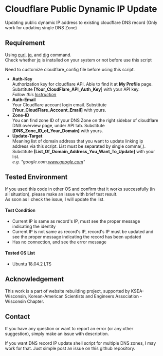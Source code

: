 # Cloudflare Public Dynamic IP Update
Updating public dynamic IP address to existing cloudflare DNS record (Only work for updating single DNS Zone)


## Requirement
Using [curl](https://en.wikipedia.org/wiki/CURL), [jq](https://stedolan.github.io/jq/), and [dig](https://en.wikipedia.org/wiki/Dig_(command)) command. <br/>
Check whether jq is installed on your system or not before use this script

Need to customize cloudflare_config file before using this script.
- **Auth-Key**<br>
Authorization key for cloudflare API. Able to find it at **My Profile** page. Substitute **[Your_CloudFlare_API_Auth_Key]** with your API key.<br>
*Follow this [Instruction](https://support.cloudflare.com/hc/en-us/articles/200167836-Where-do-I-find-my-Cloudflare-API-key-)*
- **Auth-Email**<br>
Your Cloudflare account login email. Substitute **[Your_CloudFlare_Account_Email]** with yours.
- **Zone-ID**<br>
You can find zone ID of your DNS Zone on the right sidebar of cloudflare DNS overview page, under API tab. Substitute **[DNS_Zone_ID_of_Your_Domain]** with yours.
- **Update-Target**<br>
Meaning list of domain address that you want to update linking ip address via this script. List must be separated by single comma(,). Substitute **[List_Of_Domain_Address_You_Want_To_Update]** with your list.<br>
*e.g. "google.com,www.google.com"*


## Tested Environment
If you used this code in other OS and confirm that it works successfully (in all situation), please make an issue with brief test result.<br/>
As soon as I check the issue, I will update the list.

#### Test Condition
- Current IP is same as record's IP, must see the proper message indicating the identity
- Current IP is not same as record's IP, record's IP must be updated and see the proper message indicating the record has been updated
- Has no connection, and see the error message

#### Tested OS List
- Ubuntu 18.04.2 LTS


## Acknowledgement
This work is a part of website rebuilding project, supported by KSEA-Wisconsin, Korean-American Scientists and Engineers Association - Wisconsin Chapter.

## Contact
If you have any question or want to report an error (or any other suggestion), simply make an issue with description.

If you want DNS record IP update shell script for multiple DNS zones, I may work for that. Just simple post an issue on this github repository.
